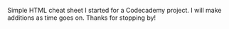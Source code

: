 Simple HTML cheat sheet I started for a Codecademy project. I will make additions as time goes on. Thanks for stopping by!
